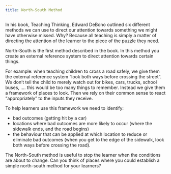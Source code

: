 ```yaml
---
title: North-South Method 
---
```


In his book, Teaching Thinking, Edward DeBono outlined six different methods we can use to direct our attention towards something we might have otherwise missed. Why? Because all teaching is simply a matter of directing the attention of the learner to the piece of the puzzle they need.

North-South is the first method described in the book. In this method you create an external reference system to direct attention towards certain things.

For example: when teaching children to cross a road safely, we give them the external reference system “look both ways before crossing the street”. We don’t tell the child to merely watch out for bikes, cars, trucks, school buses, …. this would be too many things to remember. Instead we give them a framework of places to look. Then we rely on their common sense to react “appropriately” to the inputs they receive.

To help learners use this framework we need to identify:

- bad outcomes (getting hit by a car)
- locations where bad outcomes are more likely to occur (where the sidewalk ends, and the road begins)
- the behaviour that can be applied at which location to reduce or eliminate bad outcomes (when you get to the edge of the sidewalk, look both ways before crossing the road).

The North-South method is useful to stop the learner when the conditions are about to change. Can you think of places where you could establish a simple north-south method for your learners?
